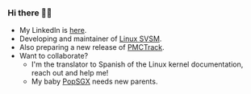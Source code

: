 ### Hi there 👋🐧

- My LinkedIn is [here](https://www.linkedin.com/in/carlos-bilbao-kernel/).
- Developing and maintainer of [Linux SVSM](https://github.com/AMDESE/linux-svsm).
- Also preparing a new release of [PMCTrack](https://github.com/jcsaezal/pmctrack).
- Want to collaborate? 
  -  I'm the translator to Spanish of the Linux kernel documentation, reach out and help me!
  -  My baby [PopSGX](https://github.com/jcsaezal/pmctrack) needs new parents.

